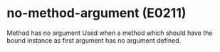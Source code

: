 # no-method-argument (E0211)

Method has no argument Used when a method which should have the bound
instance as first argument has no argument defined.
